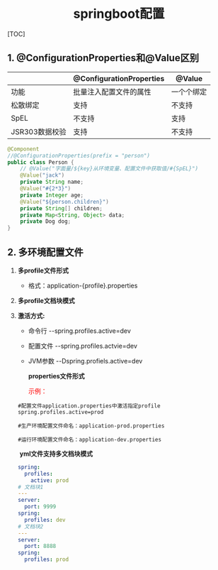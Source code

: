 <center><h1>springboot配置</h1></center>

[TOC]

## 1. @ConfigurationProperties和@Value区别

|                | @ConfigurationProperties | @Value     |
| -------------- | ------------------------ | ---------- |
| 功能           | 批量注入配置文件的属性   | 一个个绑定 |
| 松散绑定       | 支持                     | 不支持     |
| SpEL           | 不支持                   | 支持       |
| JSR303数据校验 | 支持                     | 不支持     |

```java
@Component
//@ConfigurationProperties(prefix = "person")
public class Person {
    // @Value("字面量/${key}从环境变量、配置文件中获取值/#{SpEL}")
    @Value("jack")
    private String name;
    @Value("#{2*3}")
    private Integer age;
    @Value("${person.children}")
    private String[] children;
    private Map<String, Object> data;
    private Dog dog;
}
```

## 2. 多环境配置文件



1. **多profile文件形式**

   - 格式：application-{profile}.properties

2. **多profile文档块模式**

3. **激活方式:**

   - 命令行 --spring.profiles.active=dev

   - 配置文件 --spring.profiles.actvie=dev

   - JVM参数 --Dspring.profiels.active=dev

     **properties文件形式**

     <span style="color:red">示例：</span>

   ```properties
   #配置文件application.properties中激活指定profile
   spring.profiles.active=prod
   
   #生产环境配置文件命名：application-prod.properties
   
   #运行环境配置文件命名：application-dev.properties
   ```

   ​	**yml文件支持多文档块模式**

   ```yml
   spring:
     profiles:
       active: prod
   # 文档块1
   ---
   server:
     port: 9999
   spring:
     profiles: dev
   # 文档块2  
   ---
   server:
     port: 8888
   spring:
     profiles: prod
   ```

   
